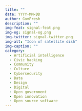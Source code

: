 ```yaml
---
title: ""
date: YYYY-MM-DD
author: GovFresh
description: ""
img-feat: signal-feat.png
img-og: signal-og.png
img-twitter: signal-twitter.png
img-alt: "Icon of satellite dish"
img-caption: ""
category:
  - Artificial intelligence
  - Civic hacking
  - Community
  - Culture
  - Cybersecurity
  - Data
  - Design
  - Digital
  - Open government
  - Open innovation
  - Open source software
---
```


